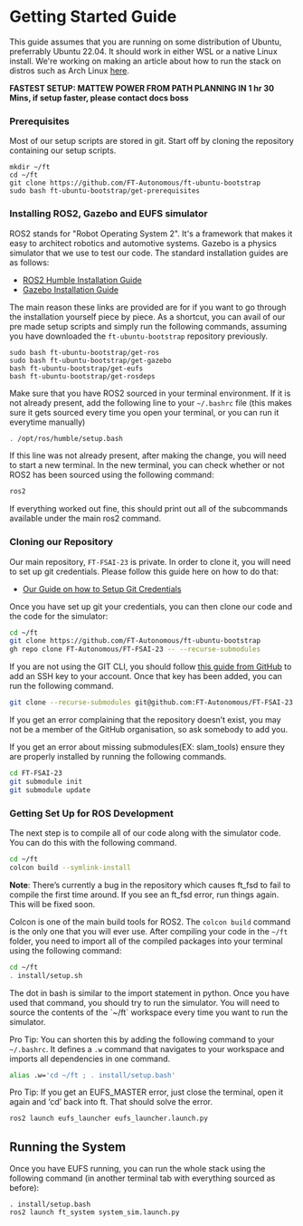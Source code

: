 # Getting Started Guide

This guide assumes that you are running on some distribution of Ubuntu, preferrably Ubuntu 22.04. It should work in either WSL or a native Linux install. We're working on making an article about how to run the stack on distros such as Arch Linux [here](../tutorials/run_code_not_ubuntu.md).

**FASTEST SETUP: MATTEW POWER FROM PATH PLANNING IN 1 hr 30 Mins, if setup faster, please contact docs boss**

### Prerequisites

Most of our setup scripts are stored in git. Start off by cloning the repository containing our setup scripts.

```
mkdir ~/ft
cd ~/ft
git clone https://github.com/FT-Autonomous/ft-ubuntu-bootstrap
sudo bash ft-ubuntu-bootstrap/get-prerequisites
```

### Installing ROS2, Gazebo and EUFS simulator

ROS2 stands for "Robot Operating System 2". It's a framework that makes it easy to architect robotics and automotive systems. Gazebo is a physics simulator that we use to test our code. The standard installation guides are as follows:

- [ROS2 Humble Installation Guide](https://docs.ros.org/en/humble/Installation/Ubuntu-Install-Debs.html)
- [Gazebo Installation Guide](https://classic.gazebosim.org/tutorials?tut=install_ubuntu)

The main reason these links are provided are for if you want to go through the installation yourself piece by piece. As a shortcut, you can avail of our pre made setup scripts and simply run the following commands, assuming you have downloaded the `ft-ubuntu-bootstrap` repository previously.

```
sudo bash ft-ubuntu-bootstrap/get-ros
sudo bash ft-ubuntu-bootstrap/get-gazebo
bash ft-ubuntu-bootstrap/get-eufs
bash ft-ubuntu-bootstrap/get-rosdeps
```

Make sure that you have ROS2 sourced in your terminal environment. If it is not already present, add the following line to your `~/.bashrc` file (this makes sure it gets sourced every time you open your terminal, or you can run it everytime manually)

```bash
. /opt/ros/humble/setup.bash
```

If this line was not already present, after making the change, you will need to start a new terminal. In the new terminal, you can check whether or not ROS2 has been sourced using  the following command:

```bash
ros2
```

If everything worked out fine, this should print out all of the subcommands available under the main ros2 command.

### Cloning our Repository

Our main repository, `FT-FSAI-23` is private. In order to clone it, you will need to set up git credentials. Please follow this guide here on how to do that:

- [Our Guide on how to Setup Git Credentials](../resources/git.md)

Once you have set up git your credentials, you can then clone our code and the code for the simulator:

```bash
cd ~/ft
git clone https://github.com/FT-Autonomous/ft-ubuntu-bootstrap
gh repo clone FT-Autonomous/FT-FSAI-23 -- --recurse-submodules
```

If you are not using the GIT CLI, you should follow [this guide from GitHub](https://docs.github.com/en/authentication/connecting-to-github-with-ssh/generating-a-new-ssh-key-and-adding-it-to-the-ssh-agent) to add an SSH key to your account. Once that key has been added, you can run the following command.

```bash
git clone --recurse-submodules git@github.com:FT-Autonomous/FT-FSAI-23
```

If you get an error complaining that the repository doesn’t exist, you may not be a member of the GitHub organisation, so ask somebody to add you.

If you get an error about missing submodules(EX: slam_tools) ensure they are properly installed by running the following commands.

```bash
cd FT-FSAI-23
git submodule init
git submodule update
```

### Getting Set Up for ROS Development

The next step is to compile all of our code along with the simulator code. You can do this with the following command.

```bash
cd ~/ft
colcon build --symlink-install
```

**Note**: There’s currently a bug in the repository which causes ft\_fsd to fail to compile the first time around. If you see an ft\_fsd error, run things again. This will be fixed soon.

Colcon is one of the main build tools for ROS2. The `colcon build` command is the only one that you will ever use. After compiling your code in the `~/ft` folder, you need to import all of  the compiled packages into your terminal using the following command:

```bash
cd ~/ft
. install/setup.sh
```

The dot in bash is similar to the import statement in python. Once you have used that command, you should try to run the simulator. You will need to source the contents of the \`\~/ft\` workspace every time you want to run the simulator.

Pro Tip: You can shorten this by adding the following command to your `~/.bashrc`. It defines a `.w` command that navigates to your workspace and imports all dependencies in one command.

```bash
alias .w='cd ~/ft ; . install/setup.bash'
```

Pro Tip: If you get an EUFS\_MASTER error, just close the terminal, open it again and ‘cd’ back into ft. That should solve the error.

```bash
ros2 launch eufs_launcher eufs_launcher.launch.py
```

## Running the System

Once you have EUFS running, you can run the whole stack using the following command (in another terminal tab with everything sourced as before):

```
. install/setup.bash
ros2 launch ft_system system_sim.launch.py
```
